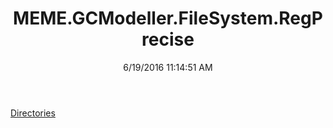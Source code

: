 ﻿---
title: MEME.GCModeller.FileSystem.RegPrecise
date: 6/19/2016 11:14:51 AM
---

[Directories](T-MEME.GCModeller.FileSystem.RegPrecise.Directories.html)
